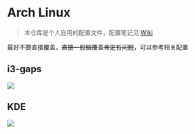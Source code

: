 # Arch Linux 
> 本仓库是个人自用的配置文件，配置笔记见 [Wiki](https://github.com/yi-yun/ArchLinux-Dotfiles/wiki)

最好不要直接覆盖，~~直接一股脑覆盖肯定有问题~~，可以参考相关配置

## i3-gaps

![](https://yiyun-1253940215.cos.ap-shanghai.myqcloud.com/IMG_6013.PNG)

## KDE

![](https://yiyun-1253940215.cos.ap-shanghai.myqcloud.com/20190130140625.png)
